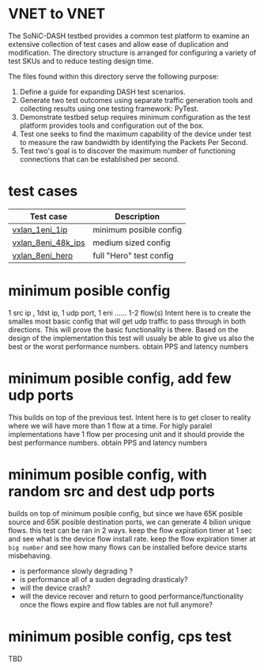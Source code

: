 # VNET to VNET 

The SoNiC-DASH testbed provides a common test platform to examine an extensive collection of test cases and allow ease of duplication and modification.  The directory structure is arranged for configuring a variety of test SKUs and to reduce testing design time.

The files found within this directory serve the following purpose:
1. Define a guide for expanding DASH test scenarios.
2. Generate two test outcomes using separate traffic generation tools and collecting results using one testing framework: PyTest.
3. Demonstrate testbed setup requires minimum configuration as the test platform provides tools and configuration out of the box.
4. Test one seeks to find the maximum capability of the device under test to measure the raw bandwidth by identifying the Packets Per Second.
5. Test two's goal is to discover the maximum number of functioning connections that can be established per second.


# test cases

| Test case                                      | Description                                               |
| ---------------------------------------------- | --------------------------------------------------------- |
| [vxlan_1eni_1ip](./one-ip/README.md)           | minimum posible config                                    |
| [vxlan_8eni_48k_ips](./48k-ips/README.md)      | medium sized config                                       |
| [vxlan_8eni_hero](./hero/README.md)            | full "Hero" test config                                   |



# minimum posible config
1 src ip , 1dst ip, 1 udp port, 1 eni ...... 1-2 flow(s)
Intent here is to create the smalles most basic config that will get udp traffic to pass through in both directions.
This will prove the basic functionality is there.
Based on the design of the implementation this test will usualy be able to give us also the best or the worst performance numbers.
obtain PPS and latency numbers

# minimum posible config, add few udp ports
This builds on top of the previous test.
Intent here is to get closer to reality where we will have more than 1 flow at a time.
For higly paralel implementations have 1 flow per procesing unit and it should provide the best performance numbers. 
obtain PPS and latency numbers

# minimum posible config, with random src and dest udp ports
builds on top of minimum posible config, but since we have 65K posible source and 65K posible destination ports, we can generate 4 bilion unique flows.
this test can be ran in 2 ways.
keep the flow expiration timer at 1 sec and see what is the device flow install rate.
keep the flow expiration timer at `big number` and see how many flows can be installed before device starts misbehaving.
  - is performance slowly degrading ?
  - is performance all of a suden degrading drasticaly?
  - will the device crash?
  - will the device recover and return to good performance/functionality once the flows expire and flow tables are not full anymore?

# minimum posible config, cps test
TBD